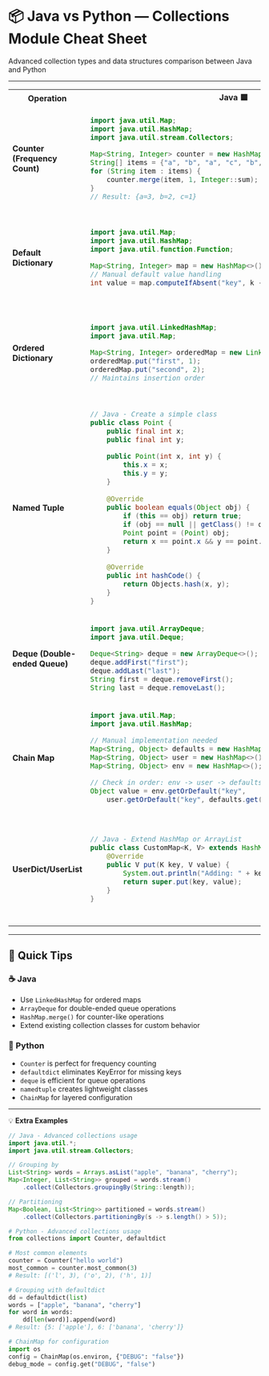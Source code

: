 # 📦 Java vs Python — Collections Module Cheat Sheet

Advanced collection types and data structures comparison between Java and Python

---

<table>
<tr>
<th>Operation</th>
<th>Java 🟦</th>
<th>Python 🐍</th>
</tr>
<tr>
<td><strong>Counter (Frequency Count)</strong></td>
<td>

```java
import java.util.Map;
import java.util.HashMap;
import java.util.stream.Collectors;

Map<String, Integer> counter = new HashMap<>();
String[] items = {"a", "b", "a", "c", "b", "a"};
for (String item : items) {
    counter.merge(item, 1, Integer::sum);
}
// Result: {a=3, b=2, c=1}
```

</td>
<td>

```python
from collections import Counter

items = ["a", "b", "a", "c", "b", "a"]
counter = Counter(items)
# Result: Counter({'a': 3, 'b': 2, 'c': 1})
```

</td>
</tr>
<tr>
<td><strong>Default Dictionary</strong></td>
<td>

```java
import java.util.Map;
import java.util.HashMap;
import java.util.function.Function;

Map<String, Integer> map = new HashMap<>();
// Manual default value handling
int value = map.computeIfAbsent("key", k -> 0);
```

</td>
<td>

```python
from collections import defaultdict

# Default to 0
dd = defaultdict(int)
dd["key"] += 1  # No KeyError, starts at 0

# Default to empty list
dd_list = defaultdict(list)
dd_list["key"].append("value")
```

</td>
</tr>
<tr>
<td><strong>Ordered Dictionary</strong></td>
<td>

```java
import java.util.LinkedHashMap;
import java.util.Map;

Map<String, Integer> orderedMap = new LinkedHashMap<>();
orderedMap.put("first", 1);
orderedMap.put("second", 2);
// Maintains insertion order
```

</td>
<td>

```python
from collections import OrderedDict

# Python 3.7+ dicts are ordered by default
# But OrderedDict provides additional features
od = OrderedDict()
od["first"] = 1
od["second"] = 2
# Can move items to end
od.move_to_end("first")
```

</td>
</tr>
<tr>
<td><strong>Named Tuple</strong></td>
<td>

```java
// Java - Create a simple class
public class Point {
    public final int x;
    public final int y;
    
    public Point(int x, int y) {
        this.x = x;
        this.y = y;
    }
    
    @Override
    public boolean equals(Object obj) {
        if (this == obj) return true;
        if (obj == null || getClass() != obj.getClass()) return false;
        Point point = (Point) obj;
        return x == point.x && y == point.y;
    }
    
    @Override
    public int hashCode() {
        return Objects.hash(x, y);
    }
}
```

</td>
<td>

```python
from collections import namedtuple

Point = namedtuple('Point', ['x', 'y'])
p = Point(1, 2)
print(p.x, p.y)  # 1 2
print(p[0], p[1])  # 1 2 (indexable)
```

</td>
</tr>
<tr>
<td><strong>Deque (Double-ended Queue)</strong></td>
<td>

```java
import java.util.ArrayDeque;
import java.util.Deque;

Deque<String> deque = new ArrayDeque<>();
deque.addFirst("first");
deque.addLast("last");
String first = deque.removeFirst();
String last = deque.removeLast();
```

</td>
<td>

```python
from collections import deque

dq = deque()
dq.appendleft("first")
dq.append("last")
first = dq.popleft()
last = dq.pop()
```

</td>
</tr>
<tr>
<td><strong>Chain Map</strong></td>
<td>

```java
import java.util.Map;
import java.util.HashMap;

// Manual implementation needed
Map<String, Object> defaults = new HashMap<>();
Map<String, Object> user = new HashMap<>();
Map<String, Object> env = new HashMap<>();

// Check in order: env -> user -> defaults
Object value = env.getOrDefault("key", 
    user.getOrDefault("key", defaults.get("key")));
```

</td>
<td>

```python
from collections import ChainMap

defaults = {"color": "red", "size": "medium"}
user = {"size": "large"}
env = {"color": "blue"}

# Search order: env -> user -> defaults
chain = ChainMap(env, user, defaults)
color = chain["color"]  # "blue"
size = chain["size"]    # "large"
```

</td>
</tr>
<tr>
<td><strong>UserDict/UserList</strong></td>
<td>

```java
// Java - Extend HashMap or ArrayList
public class CustomMap<K, V> extends HashMap<K, V> {
    @Override
    public V put(K key, V value) {
        System.out.println("Adding: " + key + " = " + value);
        return super.put(key, value);
    }
}
```

</td>
<td>

```python
from collections import UserDict, UserList

class CustomDict(UserDict):
    def __setitem__(self, key, value):
        print(f"Adding: {key} = {value}")
        super().__setitem__(key, value)

class CustomList(UserList):
    def append(self, item):
        print(f"Appending: {item}")
        super().append(item)
```

</td>
</tr>
</table>

---

## 🧩 Quick Tips

### ☕ Java
- Use `LinkedHashMap` for ordered maps
- `ArrayDeque` for double-ended queue operations
- `HashMap.merge()` for counter-like operations
- Extend existing collection classes for custom behavior

### 🐍 Python
- `Counter` is perfect for frequency counting
- `defaultdict` eliminates KeyError for missing keys
- `deque` is efficient for queue operations
- `namedtuple` creates lightweight classes
- `ChainMap` for layered configuration

---

💡 **Extra Examples**

```java
// Java - Advanced collections usage
import java.util.*;
import java.util.stream.Collectors;

// Grouping by
List<String> words = Arrays.asList("apple", "banana", "cherry");
Map<Integer, List<String>> grouped = words.stream()
    .collect(Collectors.groupingBy(String::length));

// Partitioning
Map<Boolean, List<String>> partitioned = words.stream()
    .collect(Collectors.partitioningBy(s -> s.length() > 5));
```

```python
# Python - Advanced collections usage
from collections import Counter, defaultdict

# Most common elements
counter = Counter("hello world")
most_common = counter.most_common(3)
# Result: [('l', 3), ('o', 2), ('h', 1)]

# Grouping with defaultdict
dd = defaultdict(list)
words = ["apple", "banana", "cherry"]
for word in words:
    dd[len(word)].append(word)
# Result: {5: ['apple'], 6: ['banana', 'cherry']}

# ChainMap for configuration
import os
config = ChainMap(os.environ, {"DEBUG": "false"})
debug_mode = config.get("DEBUG", "false")
```
